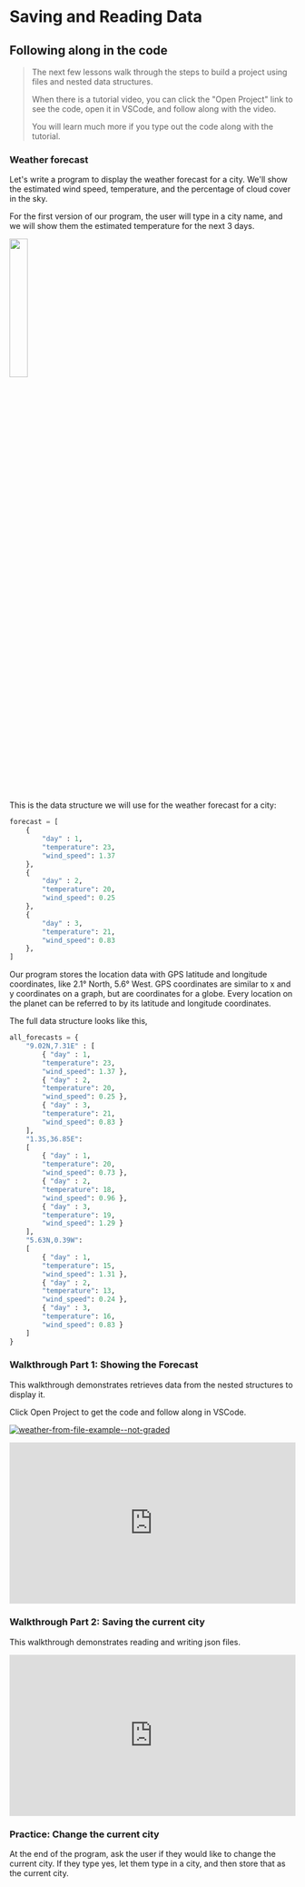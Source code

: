# Saving and Reading Data

## Following along in the code

> The next few lessons walk through the steps to build a project using files and nested data structures. 
> 
> When there is a tutorial video, you can click the "Open Project" link to see the code, open it in VSCode, and follow along with the video.
> 
> You will learn much more if you type out the code along with the tutorial.

### Weather forecast

Let's write a program to display the weather forecast for a city. We'll show the estimated wind speed, temperature, and the percentage of cloud cover in the sky.

For the first version of our program, the user will type in a city name, and we will show them the estimated temperature for the next 3 days.

<image src="../../images/w1/weather.png" height="25%" width="25%" style="border:none, border-width: 0, border: 0; box-shadow: 0px 0px;" />

This is the data structure we will use for the weather forecast for a city:

```python
forecast = [
    { 
        "day" : 1,
        "temperature": 23,
        "wind_speed": 1.37
    },
    {
        "day" : 2,
        "temperature": 20,
        "wind_speed": 0.25
    },
    {
        "day" : 3,
        "temperature": 21,
        "wind_speed": 0.83
    },
]
```

Our program stores the location data with GPS latitude and longitude coordinates, like 2.1° North, 5.6° West. GPS coordinates are similar to x and y coordinates on a graph, but are coordinates for a globe. Every location on the planet can be referred to by its latitude and longitude coordinates.

The full data structure looks like this,

```python
all_forecasts = {
    "9.02N,7.31E" : [
        { "day" : 1,
        "temperature": 23,
        "wind_speed": 1.37 },
        { "day" : 2,
        "temperature": 20,
        "wind_speed": 0.25 },
        { "day" : 3,
        "temperature": 21,
        "wind_speed": 0.83 }
    ], 
    "1.3S,36.85E":
    [
        { "day" : 1,
        "temperature": 20,
        "wind_speed": 0.73 },
        { "day" : 2,
        "temperature": 18,
        "wind_speed": 0.96 },
        { "day" : 3,
        "temperature": 19,
        "wind_speed": 1.29 }
    ],
    "5.63N,0.39W":
    [
        { "day" : 1,
        "temperature": 15,
        "wind_speed": 1.31 },
        { "day" : 2,
        "temperature": 13,
        "wind_speed": 0.24 },
        { "day" : 3,
        "temperature": 16,
        "wind_speed": 0.83 }
    ]
}
```

### Walkthrough Part 1: Showing the Forecast

This walkthrough demonstrates retrieves data from the nested structures to
display it. 

Click Open Project to get the code and follow along in VSCode.

<a href="https://classroom.github.com/a/bqXfOdqE" target="_blank"><img src="https://img.shields.io/static/v1?label=Open%20Project&message=Code%20for%20the%20weather%20file%20video%20(not%20graded)&color=blue" alt="weather-from-file-example--not-graded" /></a>

<!-- link to https://github.com/kibo-programming-2-jan-23/show-weather-from-file -->

<div style="position: relative; padding-bottom: 56.25%; height: 0;"><iframe src="https://www.youtube.com/embed/crdXLylaxQo?rel=0" title="Weather - Reading from Dictionaries" frameborder="0" allow="accelerometer; autoplay; clipboard-write; encrypted-media; gyroscope; picture-in-picture" allowfullscreen style="position: absolute; top: 0; left: 0; width: 100%; height: 100%;"></iframe></div>

### Walkthrough Part 2: Saving the current city

This walkthrough demonstrates reading and writing json files.

<div style="position: relative; padding-bottom: 56.25%; height: 0;"><iframe src="https://www.youtube.com/embed/vO-wHSf9Tko?rel=0" title="Weather - Reading from JSON" frameborder="0" allow="accelerometer; autoplay; clipboard-write; encrypted-media; gyroscope; picture-in-picture" allowfullscreen style="position: absolute; top: 0; left: 0; width: 100%; height: 100%;"></iframe></div>

### Practice: Change the current city

At the end of the program, ask the user if they would like to change the current city. If they type yes, let them type in a city, and then store that as the current city.


